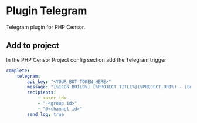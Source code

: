 Plugin Telegram
===============

Telegram plugin for PHP Censor.

Add to project
--------------

In the PHP Censor Project config section add the Telegram trigger

```yaml
complete:
    telegram:
        api_key: "<YOUR_BOT_TOKEN_HERE>"
        message: "[%ICON_BUILD%] [%PROJECT_TITLE%](%PROJECT_URI%) - [Build #%BUILD%](%BUILD_URI%) has finished for commit [%SHORT_COMMIT% (%COMMIT_EMAIL%)](%COMMIT_URI%) on branch [%BRANCH%](%BRANCH_URI%)"
        recipients:
            - <user id>
            - "-<group id>"
            - "@<channel id>"
        send_log: true
```
